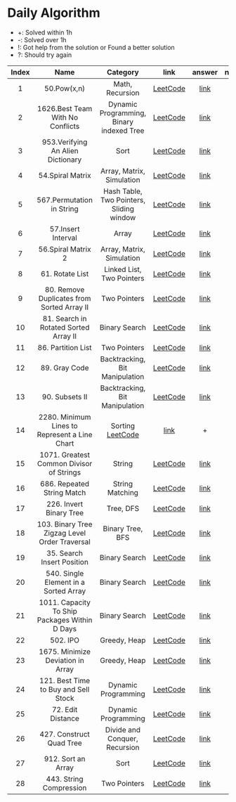 # Daily Algorithm

- +: Solved within 1h
- -: Solved over 1h
- !: Got help from the solution or Found a better solution
- ?: Should try again

|Index|Name|Category|link|answer|note|
|:---:|:---:|:---:|:---:|:---:|:---:|
| 1   | 50.Pow(x,n) | Math, Recursion | [LeetCode](https://leetcode.com/problems/powx-n/description/) | [link](https://github.com/limjiyoon/Daily_Algorithm/blob/main/leetcode/50_pow.py) | + |
| 2   | 1626.Best Team With No Conflicts | Dynamic Programming, Binary indexed Tree | [LeetCode](https://leetcode.com/problems/best-team-with-no-conflicts/description/) | [link](https://github.com/limjiyoon/Daily_Algorithm/blob/main/leetcode/1626_best_team_with_no_conflicts.py) | +! |
| 3   | 953.Verifying An Alien Dictionary | Sort | [LeetCode](https://leetcode.com/problems/verifying-an-alien-dictionary/description/) | [link](https://github.com/limjiyoon/Daily_Algorithm/blob/main/leetcode/953_verifying_an_alien_dictionary.py) | + |
| 4   | 54.Spiral Matrix | Array, Matrix, Simulation | [LeetCode](https://leetcode.com/problems/spiral-matrix/description/) | [link](https://github.com/limjiyoon/Daily_Algorithm/blob/main/leetcode/54_spiral_matrix.py) | +! |
| 5   | 567.Permutation in String| Hash Table, Two Pointers, Sliding window | [LeetCode](https://leetcode.com/problems/permutation-in-string/description/) | [link](https://github.com/limjiyoon/Daily_Algorithm/blob/main/leetcode/567_permutation_in_string.py) | + |
| 6   | 57.Insert Interval| Array | [LeetCode](https://leetcode.com/problems/insert-interval/description/) | [link](https://github.com/limjiyoon/Daily_Algorithm/blob/main/leetcode/57_insert_interval.py) | + |
| 7   | 56.Spiral Matrix 2| Array, Matrix, Simulation | [LeetCode](https://leetcode.com/problems/spiral-matrix-ii/description/) | [link](https://github.com/limjiyoon/Daily_Algorithm/blob/main/leetcode/56_spiral_matrix_2.py) | +! |
| 8   | 61. Rotate List| Linked List, Two Pointers | [LeetCode](https://leetcode.com/problems/rotate-list/description/) | [link](https://github.com/limjiyoon/Daily_Algorithm/blob/main/leetcode/61_rotate_list.py) | + |
| 9   | 80. Remove Duplicates from Sorted Array II | Two Pointers | [LeetCode](https://leetcode.com/problems/remove-duplicates-from-sorted-array-ii/description/) | [link](https://github.com/limjiyoon/Daily_Algorithm/blob/main/leetcode/80_remove_duplicates_from_sorted_array_2.py) | +! |
| 10   | 81. Search in Rotated Sorted Array II | Binary Search | [LeetCode](https://leetcode.com/problems/search-in-rotated-sorted-array-ii/description/) | [link](https://github.com/limjiyoon/Daily_Algorithm/blob/main/leetcode/81_search_in_roated_sorted_array_2.py) | +! |
| 11   | 86. Partition List | Two Pointers | [LeetCode](https://leetcode.com/problems/search-in-rotated-sorted-array-ii/description/) | [link](https://github.com/limjiyoon/Daily_Algorithm/blob/main/leetcode/86_partition_list.py) | + |
| 12   | 89. Gray Code | Backtracking, Bit Manipulation | [LeetCode](https://leetcode.com/problems/gray-code/description/) | [link](https://github.com/limjiyoon/Daily_Algorithm/blob/main/leetcode/89_gray_code.py) | + |
| 13   | 90. Subsets II | Backtracking, Bit Manipulation | [LeetCode](https://leetcode.com/problems/subsets-ii/description/) | [link](https://github.com/limjiyoon/Daily_Algorithm/blob/main/leetcode/90_subsets_2.py) | + |
| 14   | 2280. Minimum Lines to Represent a Line Chart | Sorting [LeetCode](https://leetcode.com/problems/minimum-lines-to-represent-a-line-chart/description/) | [link](https://github.com/limjiyoon/Daily_Algorithm/blob/main/leetcode/2280_minimum_lines_to_represent_a_line_chart.py) | + |
| 15   | 1071. Greatest Common Divisor of Strings | String | [LeetCode](https://leetcode.com/problems/greatest-common-divisor-of-strings/description/) | [link](https://github.com/limjiyoon/Daily_Algorithm/blob/main/leetcode/1071_greatest_common_divisor_of_strings.py) | + |
| 16   | 686. Repeated String Match | String Matching | [LeetCode](https://leetcode.com/problems/repeated-string-match/description/) | [link](https://github.com/limjiyoon/Daily_Algorithm/blob/main/leetcode/686_repeated_string_match.py) | + |
| 17   | 226. Invert Binary Tree | Tree, DFS | [LeetCode](https://leetcode.com/problems/invert-binary-tree/description/) | [link](https://github.com/limjiyoon/Daily_Algorithm/blob/main/leetcode/226_invert_binary_tree.py) | + |
| 18   | 103. Binary Tree Zigzag Level Order Traversal | Binary Tree, BFS | [LeetCode](https://leetcode.com/problems/binary-tree-zigzag-level-order-traversal/description/) | [link](https://github.com/limjiyoon/Daily_Algorithm/blob/main/leetcode/103_binary_tree_zigzag_level_order_traversal.py) | + |
| 19   | 35. Search Insert Position | Binary Search | [LeetCode](https://leetcode.com/problems/search-insert-position/description/) | [link](https://github.com/limjiyoon/Daily_Algorithm/blob/main/leetcode/35_search_insert_position.py) | + |
| 20   | 540. Single Element in a Sorted Array | Binary Search | [LeetCode](https://leetcode.com/problems/single-element-in-a-sorted-array/) | [link](https://github.com/limjiyoon/Daily_Algorithm/blob/main/leetcode/540_single_element_in_a_sorted_array.py) | + |
| 21   | 1011. Capacity To Ship Packages Within D Days | Binary Search | [LeetCode](https://leetcode.com/problems/capacity-to-ship-packages-within-d-days/description/) | [link](https://github.com/limjiyoon/Daily_Algorithm/blob/main/leetcode/1011_capacity_to_ship_packages_within_d_days.py) | + |
| 22   | 502. IPO | Greedy, Heap | [LeetCode](https://leetcode.com/problems/ipo/description/) | [link](https://github.com/limjiyoon/Daily_Algorithm/blob/main/leetcode/502_ipo.py) | + |
| 23   | 1675. Minimize Deviation in Array | Greedy, Heap | [LeetCode](https://leetcode.com/problems/minimize-deviation-in-array/description/) | [link](https://github.com/limjiyoon/Daily_Algorithm/blob/main/leetcode/1675_minimize_deviation_in_array.py) | - |
| 24   | 121. Best Time to Buy and Sell Stock | Dynamic Programming | [LeetCode](https://leetcode.com/problems/best-time-to-buy-and-sell-stock/) | [link](https://github.com/limjiyoon/Daily_Algorithm/blob/main/leetcode/121_best_time_to_buy_and_sell_stock.py) | + |
| 25   | 72. Edit Distance | Dynamic Programming | [LeetCode](https://leetcode.com/problems/edit-distance/description/) | [link](https://github.com/limjiyoon/Daily_Algorithm/blob/main/leetcode/72_edit_distance.py) | -! |
| 26   | 427. Construct Quad Tree | Divide and Conquer, Recursion | [LeetCode](https://leetcode.com/problems/construct-quad-tree/description/) | [link](https://github.com/limjiyoon/Daily_Algorithm/blob/main/leetcode/427_construct_quad_tree.py) | + |
| 27   | 912. Sort an Array | Sort | [LeetCode](https://leetcode.com/problems/sort-an-array/description/) | [link](https://github.com/limjiyoon/Daily_Algorithm/blob/main/leetcode/912_sort_an_array.py) | + |
| 28   | 443. String Compression | Two Pointers | [LeetCode](https://leetcode.com/problems/string-compression/description/) | [link](https://github.com/limjiyoon/Daily_Algorithm/blob/main/leetcode/443_string_compression.py) | + |
